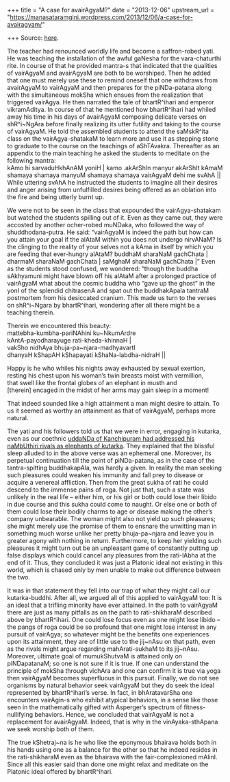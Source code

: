 +++
title = "A case for avairAgyaM?"
date = "2013-12-06"
upstream_url = "https://manasataramgini.wordpress.com/2013/12/06/a-case-for-avairagyam/"

+++
Source: [here](https://manasataramgini.wordpress.com/2013/12/06/a-case-for-avairagyam/).

The teacher had renounced worldly life and become a saffron-robed yati. He was teaching the installation of the awful gaNesha for the vara-chaturthi rite. In course of that he provided mantra-s that indicated that the qualities of vairAgyaM and avairAgyaM are both to be worshiped. Then he added that one must merely use these to remind oneself that one withdraws from avairAgyaM to vairAgyaM and then prepares for the piNDa-patana along with the simultaneous mokSha which ensues from the realization that triggered vairAgya. He then narrated the tale of bhartR^ihari and emperor vikramAditya. In course of that he mentioned how bhartR^ihari had whiled away his time in his days of avairAgyaM composing delicate verses on shR^i\~NgAra before finally realizing its utter futility and taking to the course of vairAgyaM. He told the assembled students to attend the saMskR^ita class on the vairAgya-shatakaM to learn more and use it as stepping stone to graduate to the course on the teachings of aShTAvakra. Thereafter as an appendix to the main teaching he asked the students to meditate on the following mantra:  
kAmo hi sarvaduHkhAnAM yoniH \| kamo .akArShIn manyur akArShIt kAmaM shamaya shamaya manyuM shamaya shamaya vairAgyaM dehi me svAhA \|\|  
While uttering svAhA he instructed the students to imagine all their desires and anger arising from unfulfilled desires being offered as an oblation into the fire and being utterly burnt up.

We were not to be seen in the class that expounded the vairAgya-shatakam but watched the students spilling out of it. Even as they came out, they were accosted by another ocher-robed muNDaka, who followed the way of shuddhodana-putra. He said: “vairAgyaM is indeed the path but how can you attain your goal if the alAtaM within you does not undergo nirvANaM? Is the clinging to the reality of your selves not a kAma in itself by which you are feeding that ever-hungry alAtaM? buddhaM sharaNaM gachChata \| dharmaM sharaNaM gachChata \| saMghaM sharaNaM gachChata \|” Even as the students stood confused, we wondered: “though the buddha sAkhyamuni might have blown off his alAtaM after a prolonged practice of vairAgyaM what about the cosmic buddha who “gave up the ghost” in the yonI of the splendid chitrasenA and spat out the buddhakApala tantraM postmortem from his desiccated cranium. This made us turn to the verses on shR^i\~Ngara by bhartR^ihari, wondering after all there might be a teaching therein.

Therein we encountered this beauty:  
mattebha-kumbha-pariNAhini ku\~NkumArdre  
kAntA-payodharayuge rati-kheda-khinnaH \|  
vakSho nidhAya bhuja-pa\~njara-madhyavartI  
dhanyaH kShapAH kShapayati kShaNa-labdha-nidraH \|\|

Happy is he who whiles his nights away exhausted by sexual exertion,  
resting his chest upon his woman’s twin breasts moist with vermillion,  
that swell like the frontal globes of an elephant in musth and  
\[therein\] encaged in the midst of her arms may gain sleep in a moment!

That indeed sounded like a high attainment a man might desire to attain. To us it seemed as worthy an attainment as that of vairAgyaM, perhaps more natural.

The yati and his followers told us that we were in error, engaging in kutarka, even as our coethnic [uddaNDa of Kanchipuram had addressed his naMbUthiri rivals as elephants of kutarka](https://manasataramgini.wordpress.com/2005/05/29/the-great-chera-magicians/ "The great cheramagicians"). They explained that the blissful sleep alluded to in the above verse was an ephemeral one. Moreover, its perpetual continuation till the point of piNDa-patana, as in the case of the tantra-spitting buddhakapAla, was hardly a given. In reality the man seeking such pleasures could weaken his immunity and fall prey to disease or acquire a venereal affliction. Then from the great sukha of rati he could descend to the immense pains of roga. Not just that, such a state was unlikely in the real life – either him, or his girl or both could lose their libido in due course and this sukha could come to naught. Or else one or both of them could lose their bodily charms to age or disease making the other’s company unbearable. The woman might also not yield up such pleasures; she might merely use the promise of them to ensnare the unwitting man in something much worse unlike her pretty bhuja-pa\~njara and leave you in greater agony with nothing in return. Furthermore, to keep her yielding such pleasures it might turn out be an unpleasant game of constantly putting up false displays which could cancel any pleasures from the rati-lAbha at the end of it. Thus, they concluded it was just a Platonic ideal not existing in this world, which is chased only by men unable to make out difference between the two.

It was in that statement they fell into our trap of what they might call our kutarka-buddhi. After all, we argued all of this applied to vairAgyaM too: It is an ideal that a trifling minority have ever attained. In the path to vairAgyaM there are just as many pitfalls as on the path to rati-shikharaM described above by bhartR^ihari. One could lose focus even as one might lose libido – the pangs of roga could be so profound that one might lose interest in any pursuit of vairAgya; so whatever might be the benefits one experiences upon its attainment, they are of little use to the jij\~nAsu on that path, even as the rivals might argue regarding mahArati-sukhaM to its jij\~nAsu. Moreover, ultimate goal of mumukShutvaM is attained only on piNDapatanaM; so one is not sure if it is true. If one can understand the principle of mokSha through vichAra and one can confirm it is true via yoga then vairAgyaM becomes superfluous in this pursuit. Finally, we do not see organisms by natural behavior seek vairAgyaM but they do seek the ideal represented by bhartR^ihari’s verse. In fact, in bhAratavarSha one encounters vairAgin-s who exhibit atypical behaviors, in a sense like those seen in the mathematically gifted with Asperger’s spectrum of fitness-nullifying behaviors. Hence, we concluded that vairAgyaM is not a replacement for avairAgyaM. Indeed, that is why in the vinAyaka-sthApana we seek worship both of them.

The true kShetraj\~na is he who like the eponymous bhairava holds both in his hands using one as a balance for the other so that he indeed resides in the rati-shikharaM even as the bhairava with the fair-complexioned mAlinI. Since all this easier said than done one might relax and meditate on the Platonic ideal offered by bhartR^ihari.

